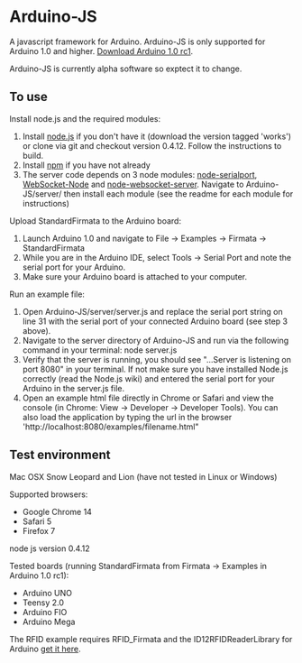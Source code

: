 Arduino-JS
===

A javascript framework for Arduino. Arduino-JS is only supported for Arduino 1.0 and higher. [Download Arduino 1.0 rc1](http://code.google.com/p/arduino/wiki/Arduino1).

Arduino-JS is currently alpha software so exptect it to change.

To use
---

Install node.js and the required modules:

1. Install [node.js](http://www.github.com/joyent/node) if you don't have it (download the version tagged 'works') or clone via git and checkout version 0.4.12. Follow the instructions to build.
2. Install [npm](http://npmjs.org/) if you have not already
3. The server code depends on 3 node modules: [node-serialport](https://github.com/voodootikigod/node-serialport), [WebSocket-Node](https://github.com/Worlize/WebSocket-Node) and [node-websocket-server](https://github.com/miksago/node-websocket-server). Navigate to Arduino-JS/server/ then install each module (see the readme for each module for instructions)

Upload StandardFirmata to the Arduino board:

1. Launch Arduino 1.0 and navigate to File -> Examples -> Firmata -> StandardFirmata
2. While you are in the Arduino IDE, select Tools -> Serial Port and note the serial port for your Arduino.
3. Make sure your Arduino board is attached to your computer.

Run an example file:

1. Open Arduino-JS/server/server.js and replace the serial port string on line 31 with the serial port of your connected Arduino board (see step 3 above).
2. Navigate to the server directory of Arduino-JS and run via the following command in your terminal: node server.js
3. Verify that the server is running, you should see "...Server is listening on port 8080" in your terminal. If not make sure you have installed Node.js correctly (read the Node.js wiki) and entered the serial port for your Arduino in the server.js file.
4. Open an example html file directly in Chrome or Safari and view the console (in Chrome: View -> Developer -> Developer Tools). You can also load the application by typing the url in the browser 'http://localhost:8080/examples/filename.html"

Test environment
---

Mac OSX Snow Leopard and Lion (have not tested in Linux or Windows)

Supported browsers:

- Google Chrome 14
- Safari 5
- Firefox 7

node js version 0.4.12

Tested boards (running StandardFirmata from Firmata -> Examples in Arduino 1.0 rc1):

- Arduino UNO
- Teensy 2.0
- Arduino FIO
- Arduino Mega

The RFID example requires RFID_Firmata and the ID12RFIDReaderLibrary for Arduino [get it here](https://github.com/soundanalogous/ID-12-RFID-Reader-Library).



